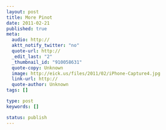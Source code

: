 ```yaml
---
layout: post
title: More Pinot
date: 2011-02-21
published: true
meta:
  audio: http://
  aktt_notify_twitter: "no"
  quote-url: http://
  _edit_last: "2"
  _thumbnail_id: "910058631"
  quote-copy: Unknown
  image: http://eick.us/files/2011/02/iPhone-Capture4.jpg
  link-url: http://
  quote-author: Unknown
tags: []

type: post
keywords: []

status: publish
---
```


